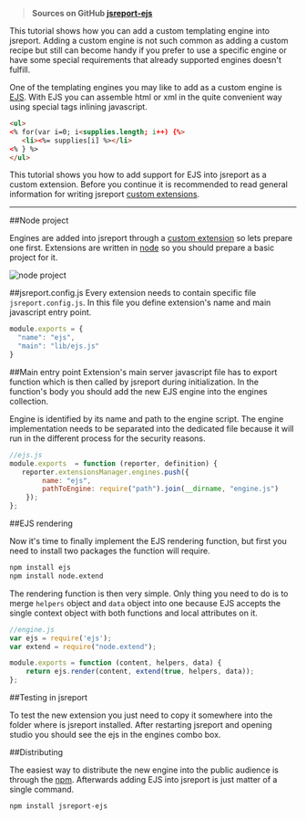 > **Sources on GitHub [jsreport-ejs](https://github.com/jsreport/jsreport-ejs)**

This tutorial shows how you can add a custom templating engine into jsreport.  Adding a custom engine is not such common as adding a custom recipe but still can become handy if you prefer to use a specific engine or have some special requirements that already supported engines doesn't fulfill. 

One of the templating engines you may like to add as a custom engine is [EJS](http://www.embeddedjs.com/). With EJS you can assemble html or xml in the quite convenient way using special tags inlining javascript.

```html
<ul>
<% for(var i=0; i<supplies.length; i++) {%>
   <li><%= supplies[i] %></li>
<% } %>
</ul>
```

This tutorial shows you how to add support for EJS into jsreport as a custom extension. Before you continue it is recommended to read general information for writing jsreport [custom extensions](/learn/custom-extension).

***

##Node project

Engines are added into jsreport through a [custom extension](/learn/custom-extension) so lets prepare one first. Extensions are written in [node](http://nodejs.org) so you should prepare a basic project for it.

![node project](http://jsreport.net/img/ejs.png)

##jsreport.config.js
Every extension needs to contain specific file `jsreport.config.js`. In this file you define extension's name and main javascript entry point.

```js
module.exports = {
  "name": "ejs",
  "main": "lib/ejs.js" 
}
```

##Main entry point
Extension's main server javascript file has to export function which is then called by jsreport during initialization. In the function's body you should add the new EJS engine into the engines collection.

Engine is identified by its name and path to the engine script. The engine implementation needs to be separated into the dedicated file because it will run in the different process for the security reasons.

```js
//ejs.js
module.exports  = function (reporter, definition) {
   reporter.extensionsManager.engines.push({
        name: "ejs",
        pathToEngine: require("path").join(__dirname, "engine.js")
    });
};
```

##EJS rendering

Now it's time to finally implement the EJS rendering function, but first you need to install two packages the function will require.
```bash
npm install ejs
npm install node.extend
```

The rendering function is then very simple. Only thing you need to do is to merge `helpers` object and `data` object into one because EJS accepts the single context object with both functions and local attributes on it.
```js
//engine.js
var ejs = require('ejs');
var extend = require("node.extend");

module.exports = function (content, helpers, data) {
    return ejs.render(content, extend(true, helpers, data));
};
```

##Testing in jsreport

To test the new extension you just need to copy it somewhere into the folder where is  jsreport installed. After restarting jsreport and opening studio you should see the ejs in the engines combo box.


##Distributing

The easiest way to distribute the new engine into the public audience is through the [npm](https://www.npmjs.com/). Afterwards adding EJS into jsreport is just matter of a single command.

```bash
npm install jsreport-ejs
```



